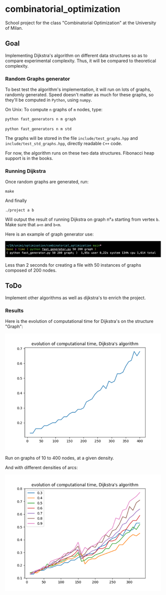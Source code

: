 # combinatorial_optimization

School project for the class "Combinatorial Optimization" at the University of Milan.

## Goal

Implementing Dijkstra's algorithm on different data structures so as to compare experimental complexity. Thus, it will be compared to theoretical complexity.

### Random Graphs generator

To best test the algorithm's implementation, it will run on lots of graphs, randomly generated. Speed doesn't matter as much for these graphs, so they'll be computed in `Python`, using `numpy`.

On Unix: To compute `n` graphs of `m` nodes, type:

	python fast_generators n m graph

	python fast_generators n m std

The graphs will be stored in the file `include/test_graphs.hpp` and `include/test_std_graphs.hpp`, directly readable `C++` code. 

For now, the algorithm runs on these two data structures. Fibonacci heap support is in the books.

### Running Dijkstra

Once random graphs are generated, run:

	make

And finally

	./project a b

Will output the result of running Dijkstra on graph n°`a` starting from vertex `b`. Make sure that `a<n` and `b<m`.

Here is an example of graph generator use:

![timing python](ressources/capture.png)

Less than 2 seconds for creating a file with 50 instances of graphs composed of 200 nodes.

## ToDo

Implement other algorithms as well as dijkstra's to enrich the project.

### Results

Here is the evolution of computational time for Dijkstra's on the structure "Graph":

![dijkstra_graph](ressources/dijkstra_res_graph.png)

Run on graphs of 10 to 400 nodes, at a given density.

And with different densities of arcs:

![variable_density](ressources/dijkstra_res_graph_density.png)
